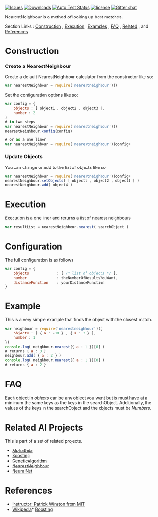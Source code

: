 [![Issues][issues-image]][issues-url] [![Downloads][downloads-image]][downloads-url] [![Auto Test Status][travis-image]][travis-url] [![license][license-image]][license-url] [![Gitter chat][gitter-image]][gitter-url]

NearestNeighbour is a method of looking up best matches.

Section Links : [Construction](#construction) , [Execution](#execution) , [Examples](#example) , [FAQ](#faq) , [Related](#related-ai-projects) , and [References](#references)

# Construction

### Create a NearestNeighbour
Create a default NearestNeighbour calculator from the constructor like so:
```js
var nearestNeighbour = require('nearestneighbour')()
```
Set the configuration options like so:
```js
var config = {
	objects : [ object1 , object2 , object3 ],
	number : 2
}
# in two steps
var nearestNeighbour = require('nearestneighbour')()
nearestNeighbour.config(config)

# or as a one liner
var nearestNeighbour = require('nearestneighbour')(config)
```

### Update Objects
You can change or add to the list of objects like so
```js
var nearestNeighbour = require('nearestneighbour')(config)
nearestNeighbour.setObjects( [ object1 , object2 , object3 ] )
nearestNeighbour.add( object4 )
```

# Execution
Execution is a one liner and returns a list of nearest neighbours
```js
var resultList = nearestNeighbour.nearest( searchObject )
```

# Configuration
The full configuration is as follows
```js
var config = {
	objects 			: [ /* list of objects */ ],
	number				: theNumberOfResultsYouWant,
	distanceFunction	: yourDistanceFunction
}
```

# Example
This is a very simple example that finds the object with the closest match.
```js
var neighbour = require('nearestneighbour')({ 
	objects : [ { a : -10 } , { a : 3 } ],
	number : 1
})
console.log( neighbour.nearest({ a : 1 })[0] )
# returns { a : 3 }
neighbour.add( { a : 2 } )
console.log( neighbour.nearest({ a : 1 })[0] )
# returns { a : 2 }
```
# FAQ
Each object in *objects* can be any object you want but is must have at a minimum the same keys as the keys in the searchObject.  Additionally, the values of the keys in the searchObject and the objects must be *Numbers*.


# Related AI Projects
This is part of a set of related projects.

* [AlphaBeta](https://www.npmjs.com/package/alphabeta)
* [Boosting](https://www.npmjs.com/package/boosting)
* [GeneticAlgorithm](https://www.npmjs.com/package/geneticalgorithm)
* [NearestNeighbour](https://www.npmjs.com/package/nearestneighbour)
* [NeuralNet](https://www.npmjs.com/package/neuralnet)

# References

* [Instructor: Patrick Winston from MIT](http://www.youtube.com/v/09mb78oiPkA)
* [Wikipedia](https://en.wikipedia.org/wiki/K-nearest_neighbors_algorithm)* [Boosting](https://www.npmjs.com/package/boosting)

[issues-url]: https://github.com/panchishin/nearestneighbour/issues
[issues-image]: https://img.shields.io/github/issues/panchishin/nearestneighbour.svg

[gitter-url]: https://gitter.im/panchishin/nearestneighbour
[gitter-image]: https://badges.gitter.im/panchishin/nearestneighbour.png

[downloads-image]: http://img.shields.io/npm/dm/nearestneighbour.svg
[downloads-url]: https://www.npmjs.com/~panchishin

[travis-url]: https://travis-ci.org/panchishin/nearestneighbour
[travis-image]: http://img.shields.io/travis/panchishin/nearestneighbour.svg

[license-image]: https://img.shields.io/badge/license-Unlicense-green.svg
[license-url]: https://tldrlegal.com/license/unlicense

